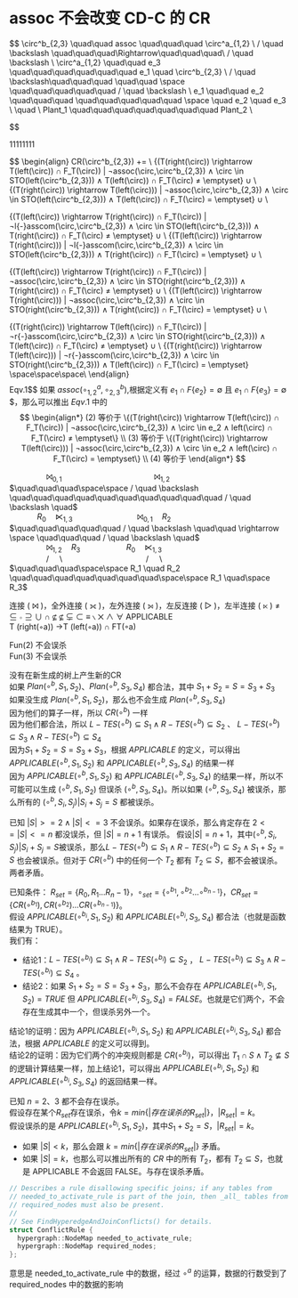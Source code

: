 
# assoc 不会改变 CD-C 的 CR

$$
\circ^b_{2,3} \quad\quad assoc \quad\quad\quad \circ^a_{1,2} \\
/ \quad \backslash \quad\quad\quad\Rightarrow\quad\quad\quad\ / \quad \backslash \\
\circ^a_{1,2} \quad\quad e_3 \quad\quad\quad\quad\quad\quad e_1 \quad \circ^b_{2,3}  \\
/ \quad \backslash\quad\quad\quad \quad\quad  \space \quad\quad\quad\quad\quad / \quad \backslash \\
e_1 \quad\quad e_2 \quad\quad\quad \quad\quad\quad\quad\quad  \space \quad e_2 \quad e_3 \\
\quad \\
Plant_1 \quad\quad\quad\quad\quad\quad\quad Plant_2 \\

$$

$11  11 11 11$

$$
\begin{align}
CR(\circ^b_{2,3}) += \\
\{(T(right(\circ)) \rightarrow T(left(\circ)) ∩ F_T(\circ)) | ¬assoc(\circ,\circ^b_{2,3}) ∧ \circ \in STO(left(\circ^b_{2,3})) ∧ T(left(\circ)) ∩  F_T(\circ) ≠ \emptyset\} ∪ \\
\{(T(right(\circ)) \rightarrow T(left(\circ))) | ¬assoc(\circ,\circ^b_{2,3}) ∧ \circ \in STO(left(\circ^b_{2,3})) ∧ T(left(\circ)) ∩  F_T(\circ) = \emptyset\} ∪ \\

\{(T(left(\circ)) \rightarrow T(right(\circ)) ∩ F_T(\circ)) | ¬l{-}asscom(\circ,\circ^b_{2,3}) ∧ \circ \in STO(left(\circ^b_{2,3})) ∧ T(right(\circ)) ∩  F_T(\circ) ≠ \emptyset\} ∪ \\
\{(T(left(\circ)) \rightarrow T(right(\circ))) | ¬l{-}asscom(\circ,\circ^b_{2,3}) ∧ \circ \in STO(left(\circ^b_{2,3})) ∧ T(right(\circ)) ∩  F_T(\circ) = \emptyset\} ∪ \\

\{(T(left(\circ)) \rightarrow T(right(\circ)) ∩ F_T(\circ)) | ¬assoc(\circ,\circ^b_{2,3}) ∧ \circ \in STO(right(\circ^b_{2,3})) ∧ T(right(\circ)) ∩  F_T(\circ) ≠ \emptyset\} ∪ \\
\{(T(left(\circ)) \rightarrow T(right(\circ))) | ¬assoc(\circ,\circ^b_{2,3}) ∧ \circ \in STO(right(\circ^b_{2,3})) ∧ T(right(\circ)) ∩  F_T(\circ) = \emptyset\} ∪ \\

\{(T(right(\circ)) \rightarrow T(left(\circ)) ∩ F_T(\circ)) | ¬r{-}asscom(\circ,\circ^b_{2,3}) ∧ \circ \in STO(right(\circ^b_{2,3})) ∧ T(left(\circ)) ∩  F_T(\circ) ≠ \emptyset\} ∪ \\
\{(T(right(\circ)) \rightarrow T(left(\circ))) | ¬r{-}asscom(\circ,\circ^b_{2,3}) ∧ \circ \in STO(right(\circ^b_{2,3})) ∧ T(left(\circ)) ∩  F_T(\circ) = \emptyset\} \space\space\space\\
\end{align}
$$
$$Eqv.1$$
如果 $assoc(\circ^a_{1,2},\circ^b_{2,3})$,根据定义有 $e_1 ∩ F\{e_2\} = \emptyset$ 且 $e_1 ∩ F\{e_3\} = \emptyset$ $，那么可以推出 $Eqv.1$ 中的 
$$
\begin{align*}
(2) 等价于  \{(T(right(\circ)) \rightarrow T(left(\circ)) ∩ F_T(\circ)) | ¬assoc(\circ,\circ^b_{2,3}) ∧ \circ \in e_2 ∧ left(\circ) ∩  F_T(\circ) ≠ \emptyset\} \\
(3) 等价于 \{(T(right(\circ)) \rightarrow T(left(\circ))) | ¬assoc(\circ,\circ^b_{2,3}) ∧ \circ \in e_2 ∧ left(\circ) ∩  F_T(\circ) = \emptyset\} \\
(4) 等价于 
\end{align*}
$$

$\quad\quad\quad\quad ⨝_{0,1}                       \quad\quad\quad\quad\quad\quad\quad\quad\quad\quad      ⨝_{1,2}          \quad$  
$\quad\quad\quad\space\space / \quad \backslash     \quad\quad\quad\quad\quad\quad\quad\quad\quad\quad         / \quad \backslash       \quad$  
$\quad\quad\quad R_0 \quad ⋉_{1,3}                  \quad\quad\quad\quad\quad\quad\quad       ⨝_{0,1}        \quad R_2$  
$\quad\quad\quad\quad\quad / \quad \backslash       \quad\quad \rightarrow \space \quad\quad\quad / \quad \backslash                \quad$  
$\quad\quad\quad\quad ⨝_{1,2} \quad R_3             \quad\quad\quad\quad\quad R_0               \quad ⋉_{1,3}$  
$\quad\quad\quad\quad / \quad \backslash            \quad\quad\quad\quad\quad\quad\quad\quad\quad / \quad \backslash                \quad$  
$\quad\quad\quad\space\space R_1 \quad R_2          \quad\quad\quad\quad\quad\quad\quad\space\space R_1                \quad\space R_3$

连接 ( ⨝ )，全外连接 ( ⟗ )，左外连接 ( ⟕ )，左反连接 ( ▷ )，左半连接 ( ⋉ ) ≠ ⊆ $\circ$ ⊇ ∪ ∩ $\nsubseteq$ ⊈ $\subsetneq$ $\subset$  ≡ $\backslash$ ✕ ∧ ∀
APPLICABLE  
T (right(◦a)) →T (left(◦a)) ∩ FT(◦a)



Fun(2) 不会误杀  
Fun(3) 不会误杀  

没有在新生成的树上产生新的CR  
如果 $Plan(\circ^b,S_1,S_2)$、$Plan(\circ^b,S_3,S_4)$ 都合法，其中 $S_1+S_2=S=S_3+S_3$  
如果没生成
$Plan(\circ^b,S_1,S_2)$，那么也不会生成 $Plan(\circ^b,S_3,S_4)$  
因为他们的算子一样，所以 $CR(\circ^b)$ 一样   
因为他们都合法，所以 $L{-}TES(\circ^b) ⊆  S_1 ∧ R{-}TES(\circ^b) ⊆  S_2$ 、 $L{-}TES(\circ^b) ⊆  S_3 ∧ R{-}TES(\circ^b) ⊆  S_4$  
因为$S_1+S_2=S=S_3+S_3$，根据 $APPLICABLE$ 的定义，可以得出 $APPLICABLE(\circ^b,S_1,S_2)$ 和 $APPLICABLE(\circ^b,S_3,S_4)$ 的结果一样  
因为 $APPLICABLE(\circ^b,S_1,S_2)$ 和 $APPLICABLE(\circ^b,S_3,S_4)$ 的结果一样，所以不可能可以生成 $(\circ^b,S_1,S_2)$ 但误杀 $(\circ^b,S_3,S_4)$。所以如果 $(\circ^b,S_3,S_4)$ 被误杀，那么所有的 $(\circ^b,S_i,S_j)|S_i+S_j=S$ 都被误杀。

已知 $|S|>=2 ∧ |S|<=3$ 不会误杀。如果存在误杀，那么肯定存在 $2<=|S|<=n$ 都没误杀，但 $|S|=n+1$ 有误杀。
假设$|S|=n+1$，其中$(\circ^b,S_i,S_j)|S_i+S_j=S$被误杀，那么$L{-}TES(\circ^b) ⊆  S_1 ∧ R{-}TES(\circ^b) ⊆  S_2 ∧ S_1+S_2=S$ 也会被误杀。但对于 $CR(\circ^b)$ 中的任何一个 $T_2$ 都有 $T_2 ⊆  S$，都不会被误杀。两者矛盾。

已知条件：
$R_{set}=\{R_0,R_1...R_n-1\}，\circ_{set}=\{\circ^{b_1},\circ^{b_2}...\circ^{b_{n-1}}\}，CR_{set}=\{CR(\circ^{b_1}),CR(\circ^{b_2})...CR(\circ^{b_{n-1}})\}$。  
假设 $APPLICABLE(\circ^{b_i},S_1,S_2)$ 和 $APPLICABLE(\circ^{b_i},S_3,S_4)$ 都合法（也就是函数结果为 TRUE）。  
我们有：  
- 结论1：$L{-}TES(\circ^{b_i}) ⊆  S_1 ∧ R{-}TES(\circ^{b_i}) ⊆  S_2$ ， $L{-}TES(\circ^{b_i}) ⊆  S_3 ∧ R{-}TES(\circ^{b_i}) ⊆  S_4$ 。  
- 结论2：如果 $S_1+S_2=S=S_3+S_3$，那么不会存在 $APPLICABLE(\circ^{b_i},S_1,S_2)=TRUE$ 但 $APPLICABLE(\circ^{b_i},S_3,S_4)=FALSE$。也就是它们两个，不会存在生成其中一个，但误杀另外一个。  

结论1的证明：因为 $APPLICABLE(\circ^{b_i},S_1,S_2)$ 和 $APPLICABLE(\circ^{b_i},S_3,S_4)$ 都合法，根据  $APPLICABLE$ 的定义可以得到。  
结论2的证明：因为它们两个的冲突规则都是 $CR(\circ^{b_i})$，可以得出 $T_1 ∩ S ∧ T_2 ⊈ S$ 的逻辑计算结果一样，加上结论1，可以得出 $APPLICABLE(\circ^{b_i},S_1,S_2)$ 和 $APPLICABLE(\circ^{b_i},S_3,S_4)$ 的返回结果一样。

已知 $n=2、3$ 都不会存在误杀。  
假设存在某个$R_{set}$存在误杀，令$k=min\{|存在误杀的R_{set}|\}$，$|R_{set}|=k$。  
假设误杀的是 $APPLICABLE(\circ^{b_i},S_1,S_2)$，其中$S_1+S_2=S$，$|R_{set}|=k$。
- 如果 $|S|<k$，那么会跟 $k=min\{|存在误杀的R_{set}|\}$ 矛盾。
- 如果 $|S|=k$，也那么可以推出所有的 $CR$ 中的所有 $T_2$，都有 $T_2 ⊆ S$，也就是 APPLICABLE 不会返回 FALSE。与存在误杀矛盾。


```cpp
// Describes a rule disallowing specific joins; if any tables from
// needed_to_activate_rule is part of the join, then _all_ tables from
// required_nodes must also be present.
//
// See FindHyperedgeAndJoinConflicts() for details.
struct ConflictRule {
  hypergraph::NodeMap needed_to_activate_rule;
  hypergraph::NodeMap required_nodes;
};
```
意思是 needed_to_activate_rule 中的数据，经过 $\circ^a$ 的运算，数据的行数受到了 required_nodes 中的数据的影响